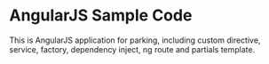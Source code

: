 # AngularJS Sample Code

This is AngularJS application for parking, including custom directive, service, factory, dependency inject, ng route and partials template.
